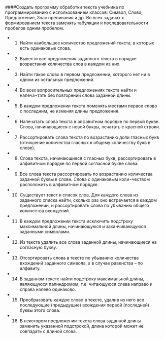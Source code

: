 ####Создать программу обработки текста учебника по программированию с использованием классов: Символ, Слово, Предложение, Знак препинания и др. Во всех задачах с формированием текста заменять табуляции и последовательности пробелов одним пробелом.


 - 1.	Найти наибольшее количество предложений текста, в которых есть одинаковые слова.
 - 2.	Вывести все предложения заданного текста в порядке возрастания количества слов в каждом из них.
 - 3.	Найти такое слово в первом предложении, которого нет ни в одном из остальных предложений.
 - 4.	Во всех вопросительных предложениях текста найти и напеча¬тать без повторений слова заданной длины.
 - 5.	В каждом предложении текста поменять местами первое слово с последним, не изменяя длины предложения.
 - 6.	Напечатать слова текста в алфавитном порядке по первой букве. Слова, начинающиеся с новой буквы, печатать с красной строки.
 - 7.	Рассортировать слова текста по возрастанию доли гласных букв (отношение количества гласных к общему количеству букв в слове).
 - 8.	Слова текста, начинающиеся с гласных букв, рассортировать в алфавитном порядке по первой согласной букве слова.
 - 9.	Все слова текста рассортировать по возрастанию количества заданной буквы в слове. Слова с одинаковым коли¬чеством расположить в алфавитном порядке.
 - 10.	Существует текст и список слов. Для каждого слова из заданного списка найти, сколько раз оно встречается в каждом предложении, и рассортировать слова по убыванию общего количества вхождений.
 - 11.	В каждом предложении текста исключить подстроку максимальной длины, начинающуюся и заканчивающуюся заданными символами.
 - 12.	Из текста удалить все слова заданной длины, начинающиеся на согласную букву.
 - 13.	Отсортировать слова в тексте по убыванию количества вхождений заданного символа, а в случае равенства – по алфавиту.
 - 14.	В заданном тексте найти подстроку максимальной длины, являющуюся палиндромом, т.е. читающуюся слева направо и справа налево одинаково.
 - 15.	Преобразовать каждое слово в тексте, удалив из него все последующие (предыдущие) вхождения первой (последней) буквы этого слова.
 - 16.	В некотором предложении текста слова заданной длины заменить указанной подстрокой, длина которой может не совпадать с длиной слова.
 
 
